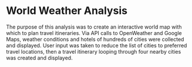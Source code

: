 # World Weather Analysis

The purpose of this analysis was to create an interactive world map with which to plan travel itineraries. Via API calls to OpenWeather and Google Maps, weather conditions and hotels of hundreds of cities were collected and displayed. User input was taken to reduce the list of cities to preferred travel locations, then a travel itinerary looping through four nearby cities was created and displayed.
